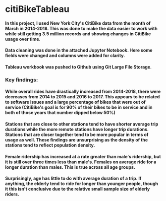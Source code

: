 # citiBikeTableau
#### In this project, I used New York City's CitiBike data from the month of March in 2014-2018. This was done to make the data easier to work with while still getting 3.5 million records and showing changes in CitiBike usage over time.
#### Data cleaning was done in the attached Jupyter Notebook. Here some fields were changed and columns were added for clarity.
#### Tableau workbook was pushed to Github using Git Large File Storage.

### Key findings:
#### While overall rides have drastically increased from 2014-2018, there were decreases from 2014 to 2015 and 2016 to 2017. This appears to be related to software issues and a large percentage of bikes that were out of service (CitiBike's goal is for 90% of their bikes to be in service and in both of those years that number dipped below 50%)
#### Stations that are close to other stations tend to have shorter average trip durations while the more remote stations have longer trip durations. Stations that are closer together tend to be more popular in terms of usage as well. These findings are unsurprising as the density of the stations tend to reflect population density.
#### Female ridership has increased at a rate greater than male's ridership, but it is still over three times less than male's. Females on average ride for a longer duration than males. This is true across all age groups.
#### Surprisingly, age has little to do with average duration of a trip. If anything, the elderly tend to ride for longer than younger people, though it this isn't conclusive due to the relative small sample size of elderly riders.
